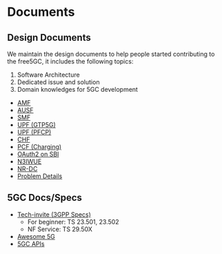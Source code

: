 # Documents

## Design Documents

We maintain the design documents to help people started contributing to the free5GC, it includes the following topics:
1. Software Architecture
2. Dedicated issue and solution
3. Domain knowledges for 5GC development

- [AMF](./Amf/design.md)
- [AUSF](./Ausf/design.md)
- [SMF](./Smf/design.md)
- [UPF (GTP5G)](./Gtp5g/design.md)
- [UPF (PFCP)](./Upf_PFCP/design.md)
- [CHF](./Chf/design.md)
- [PCF (Charging)](./PCF/charging.md)
- [OAuth2 on SBI](./OAuth2/OAuth2Design.md)
- [N3IWUE](./N3IWUE/n3iwue.md)
- [NR-DC](./NR-DC/nrdc.md)
- [Problem Details](https://github.com/free5gc/free5gc.github.io/tree/main/docs/guide/ProblemDetails)

## 5GC Docs/Specs

- [Tech-invite (3GPP Specs)](https://www.tech-invite.com/)
    - For beginner: TS 23.501, 23.502
    - NF Service: TS 29.50X
- [Awesome 5G](https://github.com/calee0219/awesome-5g)
- [5GC APIs](https://github.com/jdegre/5GC_APIs)